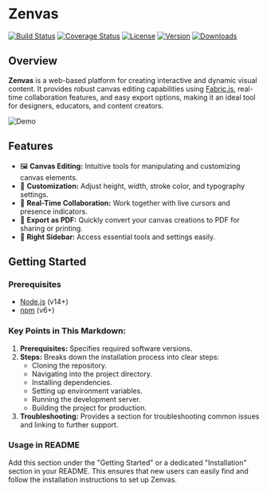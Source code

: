 # Zenvas

[![Build Status](https://img.shields.io/github/actions/workflow/status/igniteking/zenvas/build.yml)](https://github.com/igniteking/zenvas/actions)
[![Coverage Status](https://img.shields.io/codecov/c/github/igniteking/zenvas)](https://codecov.io/gh/igniteking/zenvas)
[![License](https://img.shields.io/github/license/igniteking/zenvas)](https://github.com/igniteking/zenvas/blob/main/LICENSE)
[![Version](https://img.shields.io/github/package-json/v/igniteking/zenvas)](https://github.com/igniteking/zenvas/releases)
[![Downloads](https://img.shields.io/npm/dt/zenvas)](https://www.npmjs.com/package/zenvas)

## Overview

**Zenvas** is a web-based platform for creating interactive and dynamic visual content. It provides robust canvas editing capabilities using [Fabric.js](http://fabricjs.com/), real-time collaboration features, and easy export options, making it an ideal tool for designers, educators, and content creators.

![Demo](https://path-to-your-demo/demo.gif) <!-- Replace with your demo GIF or screenshot -->

## Features

- 🖼️ **Canvas Editing:** Intuitive tools for manipulating and customizing canvas elements.
- 🎨 **Customization:** Adjust height, width, stroke color, and typography settings.
- 🤝 **Real-Time Collaboration:** Work together with live cursors and presence indicators.
- 📄 **Export as PDF:** Quickly convert your canvas creations to PDF for sharing or printing.
- 🧩 **Right Sidebar:** Access essential tools and settings easily.

## Getting Started

### Prerequisites

- [Node.js](https://nodejs.org/) (v14+)
- [npm](https://www.npmjs.com/) (v6+)


### Key Points in This Markdown:
1. **Prerequisites:** Specifies required software versions.
2. **Steps:** Breaks down the installation process into clear steps:
   - Cloning the repository.
   - Navigating into the project directory.
   - Installing dependencies.
   - Setting up environment variables.
   - Running the development server.
   - Building the project for production.
3. **Troubleshooting:** Provides a section for troubleshooting common issues and linking to further support.

### Usage in README
Add this section under the "Getting Started" or a dedicated "Installation" section in your README. This ensures that new users can easily find and follow the installation instructions to set up Zenvas.

